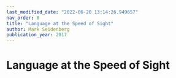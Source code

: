 ```yaml
---
last_modified_date: "2022-06-20 13:14:26.949657"
nav_order: 0
title: "Language at the Speed of Sight"
author: Mark Seidenberg
publication_year: 2017
---
```

# Language at the Speed of Sight